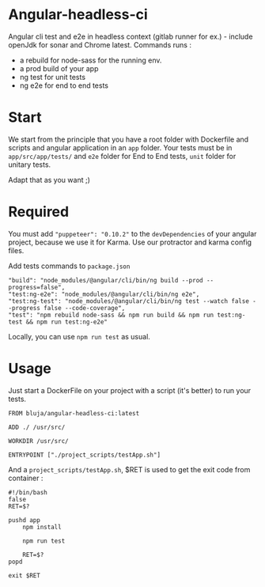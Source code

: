 # Angular-headless-ci
Angular cli test and e2e in headless context (gitlab runner for ex.) - include openJdk for sonar and Chrome latest.
Commands runs :
  - a rebuild for node-sass for the running env.
  - a prod build of your app
  - ng test for unit tests
  - ng e2e for end to end tests

# Start
We start from the principle that you have a root folder with Dockerfile and scripts and angular application in an `app` folder.
Your tests must be in `app/src/app/tests/` and `e2e` folder for End to End tests, `unit` folder for unitary tests.

Adapt that as you want ;)

# Required
You must add `"puppeteer": "0.10.2"` to the `devDependencies` of your angular project, because we use it for Karma.
Use our protractor and karma config files.

Add tests commands to `package.json`
```
"build": "node_modules/@angular/cli/bin/ng build --prod --progress=false",
"test:ng-e2e": "node_modules/@angular/cli/bin/ng e2e",
"test:ng-test": "node_modules/@angular/cli/bin/ng test --watch false --progress false --code-coverage",
"test": "npm rebuild node-sass && npm run build && npm run test:ng-test && npm run test:ng-e2e"
```

Locally, you can use `npm run test` as usual.

# Usage
Just start a DockerFile on your project with a script (it's better) to run your tests.

```
FROM bluja/angular-headless-ci:latest

ADD ./ /usr/src/

WORKDIR /usr/src/

ENTRYPOINT ["./project_scripts/testApp.sh"]

```

And a `project_scripts/testApp.sh`, $RET is used to get the exit code from container :

```
#!/bin/bash
false
RET=$?

pushd app
    npm install

    npm run test

    RET=$?
popd

exit $RET

```
